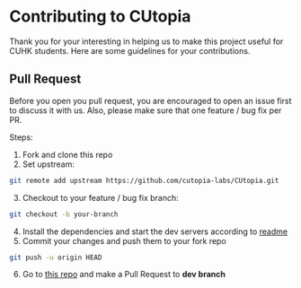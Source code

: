# Contributing to CUtopia

Thank you for your interesting in helping us to make this project useful for CUHK students. Here are some guidelines for your contributions.

## Pull Request

Before you open you pull request, you are encouraged to open an issue first to discuss it with us. Also, please make sure that one feature / bug fix per PR.

Steps:

1. Fork and clone this repo
2. Set upstream:

```sh
git remote add upstream https://github.com/cutopia-labs/CUtopia.git
```

3. Checkout to your feature / bug fix branch:

```sh
git checkout -b your-branch
```

4. Install the dependencies and start the dev servers according to [readme](https://github.com/cutopia-labs/CUtopia#scripts)
5. Commit your changes and push them to your fork repo

```sh
git push -u origin HEAD
```

6. Go to [this repo](https://github.com/cutopia-labs/CUtopia) and make a Pull Request to **dev branch**
